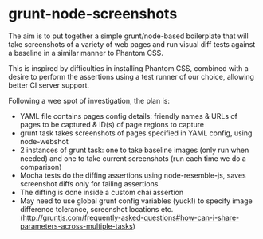 # grunt-node-screenshots

The aim is to put together a simple grunt/node-based boilerplate that will take screenshots of a variety of web pages and run visual diff tests against a baseline in a similar manner to Phantom CSS.

This is inspired by difficulties in installing Phantom CSS, combined with a desire to perform the assertions using a test runner of our choice, allowing better CI server support.

Following a wee spot of investigation, the plan is:

* YAML file contains pages config details: friendly names & URLs of pages to be captured & ID(s) of page regions to capture
* grunt task takes screenshots of pages specified in YAML config, using node-webshot
* 2 instances of grunt task: one to take baseline images (only run when needed) and one to take current screenshots (run each time we do a comparison)
* Mocha tests do the diffing assertions using node-resemble-js, saves screenshot diffs only for failing assertions
* The diffing is done inside a custom chai assertion
* May need to use global grunt config variables (yuck!) to specify image difference tolerance, screenshot locations etc. (http://gruntjs.com/frequently-asked-questions#how-can-i-share-parameters-across-multiple-tasks)